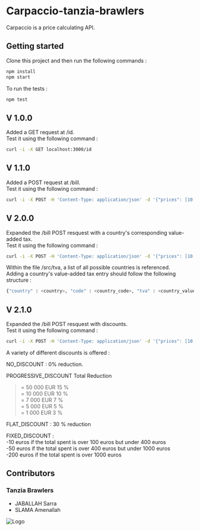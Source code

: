 ﻿# Carpaccio-tanzia-brawlers
Carpaccio is a price calculating API.

## Getting started
Clone this project and then run the following commands : 
```bash
npm install
npm start
```
To run the tests : 
```bash
npm test
```

## V 1.0.0
Added a GET request at /id.  
Test it using the following command :
```bash
curl -i -X GET localhost:3000/id
```

## V 1.1.0
Added a POST request at /bill.  
Test it using the following command :
```bash
curl -i -X POST -H 'Content-Type: application/json' -d '{"prices": [10,20], "quantities" : [1,2]}' localhost:3000/bill
```

## V 2.0.0
Expanded the /bill POST resquest with a country's corresponding value-added tax.  
Test it using the following command :
```bash
curl -i -X POST -H 'Content-Type: application/json' -d '{"prices": [10,20], "quantities" : [1,2], "country" : "FR"}' localhost:3000/bill
```
Within the file /src/tva, a list of all possible countries is referenced.  
Adding a country's value-added tax entry should follow the following structure :
```bash
{"country" : <country>, "code" : <country_code>, "tva" : <country_values_added_tax_in_decimal_format> }
```
## V 2.1.0
Expanded the /bill POST resquest with discounts.  
Test it using the following command :
```bash
curl -i -X POST -H 'Content-Type: application/json' -d '{"prices": [10,20], "quantities" : [1,2], "country" : "FR", "discount" : "FLAT_DISCOUNT"}' localhost:3000/bill
```
A variety of different discounts is offered :   
  
NO_DISCOUNT : 0% reduction.  
  
PROGRESSIVE_DISCOUNT
Total	     Reduction  
>= 50 000 EUR	15 %  
>= 10 000 EUR	10 %  
>= 7 000 EUR	7 %  
>= 5 000 EUR	5 %  
>= 1 000 EUR	3 %  
  
FLAT_DISCOUNT : 30 % reduction  
  
FIXED_DISCOUNT :  
-10 euros if the total spent is over 100 euros but under 400 euros    
-50 euros if the total spent is over 400 euros but under 1000 euros    
-200 euros if the total spent is over 1000 euros   

## Contributors
### Tanzia Brawlers 
* JABALLAH Sarra
* SLAMA Amenallah

![Logo](https://images-wixmp-ed30a86b8c4ca887773594c2.wixmp.com/f/0554b65d-9724-4e7d-a7b6-d0222239baeb/d6reh68-e1d5deb9-49e8-4ca2-b570-67fda7ef839f.jpg?token=eyJ0eXAiOiJKV1QiLCJhbGciOiJIUzI1NiJ9.eyJzdWIiOiJ1cm46YXBwOiIsImlzcyI6InVybjphcHA6Iiwib2JqIjpbW3sicGF0aCI6IlwvZlwvMDU1NGI2NWQtOTcyNC00ZTdkLWE3YjYtZDAyMjIyMzliYWViXC9kNnJlaDY4LWUxZDVkZWI5LTQ5ZTgtNGNhMi1iNTcwLTY3ZmRhN2VmODM5Zi5qcGcifV1dLCJhdWQiOlsidXJuOnNlcnZpY2U6ZmlsZS5kb3dubG9hZCJdfQ.ZxyMLjzPC4CmYivBWq-Z6oCnYzDu2d4vcbV1zjfF_QE)
